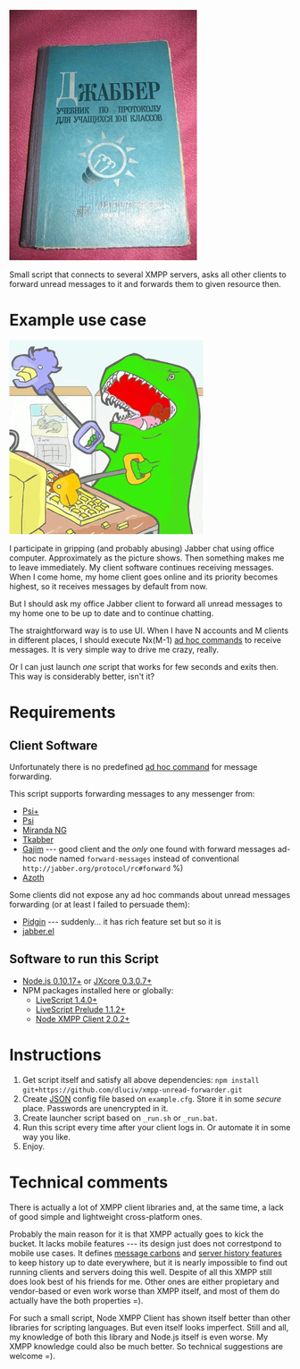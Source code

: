 ![Soviet Jabber textbook](jabber-textbook.jpg)

Small script that connects to several XMPP servers, asks all
other clients to forward unread messages to it and forwards
them to given resource then.

Example use case
================

![Gripping and abusing chat](t-rex-chatting.gif)

I participate in gripping (and probably abusing) Jabber chat using
office computer. Approximately as the picture shows. Then something
makes me to leave immediately. My client software continues receiving
messages. When I come home, my home client goes online and its priority
becomes highest, so it receives messages by default from now.

But I should ask my office Jabber client to forward all unread messages
to my home one to be up to date and to continue chatting.

The straightforward way is to use UI. When I have N accounts and M clients
in different places, I should execute Nx(M-1)
[ad hoc commands](http://xmpp.org/extensions/xep-0050.html)
to receive messages. It is very simple way to drive me crazy, really.

Or I can just launch *one* script that works for few seconds and exits then.
This way is considerably better, isn't it?

Requirements
============

Client Software
---------------

Unfortunately there is no predefined [ad hoc command](http://xmpp.org/extensions/xep-0050.html)
for message forwarding.

This script supports forwarding messages to any messenger from:

* [Psi+](http://psi-plus.com/)
* [Psi](http://psi-im.org/)
* [Miranda NG](http://www.miranda-ng.org/ru/)
* [Tkabber](http://tkabber.jabber.ru/)
* [Gajim](http://gajim.org/) --- good client and the *only* one found with forward messages ad-hoc node named `forward-messages` instead of conventional `http://jabber.org/protocol/rc#forward` %)
* [Azoth](https://leechcraft.org/)

Some clients did not expose any ad hoc commands about unread messages forwarding (or at least I failed to persuade them):

* [Pidgin](https://pidgin.im/) --- suddenly... it has rich feature set but so it is
* [jabber.el](http://www.emacswiki.org/emacs/JabberEl)

Software to run this Script
---------------------------

* [Node.js 0.10.17+](https://nodejs.org/) or [JXcore 0.3.0.7+](http://jxcore.com/)
* NPM packages installed here or globally:
    * [LiveScript 1.4.0+](http://livescript.net)
    * [LiveScript Prelude 1.1.2+](http://www.preludels.com/)
    * [Node XMPP Client 2.0.2+](https://github.com/node-xmpp/node-xmpp-client)

Instructions
============

1. Get script itself and satisfy all above dependencies: `npm install git+https://github.com/dluciv/xmpp-unread-forwarder.git`
2. Create [JSON](http://json.org/) config file based on `example.cfg`. Store it in some *secure* place. Passwords are unencrypted in it.
3. Create launcher script based on `_run.sh` or `_run.bat`.
4. Run this script every time after your client logs in. Or automate it in some way you like.
5. Enjoy.

Technical comments
==================

There is actually a lot of XMPP client libraries and, at the same time, a lack of good simple and
lightweight cross-platform ones.

Probably the main reason for it is that XMPP actually goes to kick the bucket. It lacks mobile features --- its design
just does not correstpond to mobile use cases. It defines [message carbons](http://xmpp.org/extensions/xep-0280.html)
and [server history features](http://xmpp.org/extensions/xep-0313.html) to keep history up to date everywhere, but it
is nearly impossible to find out running clients and servers doing this well. Despite of all this XMPP still does
look best of his friends for me. Other ones are either propietary and vendor-based or even work worse than XMPP itself,
and most of them do actually have the both properties =).

For such a small script, Node XMPP Client has shown itself better than other libraries for scripting languages.
But even itself looks imperfect. Still and all, my knowledge of both this library and Node.js itself is even worse. My
XMPP knowledge could also be much better. So technical suggestions are welcome =).
